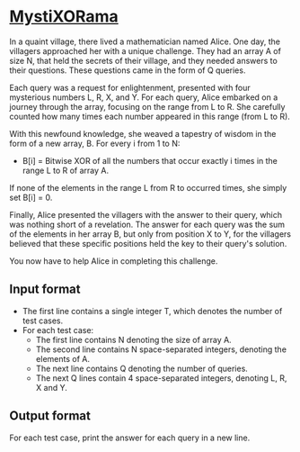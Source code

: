 # [MystiXORama][link]

In a quaint village, there lived a mathematician named Alice. One day, the villagers approached her with a unique challenge. They had an array A of size N, that held the secrets of their village, and they needed answers to their questions. These questions came in the form of Q queries.

Each query was a request for enlightenment, presented with four mysterious numbers L, R, X, and Y. For each query, Alice embarked on a journey through the array, focusing on the range from L to R. She carefully counted how many times each number appeared in this range (from L to R).

With this newfound knowledge, she weaved a tapestry of wisdom in the form of a new array, B. For every i from 1 to N:

- B[i] = Bitwise XOR of all the numbers that occur exactly i times in the range L to R of array A.

If none of the elements in the range L from R to occurred times, she simply set B[i] = 0.

Finally, Alice presented the villagers with the answer to their query, which was nothing short of a revelation. The answer for each query was the sum of the elements in her array B, but only from position X to Y, for the villagers believed that these specific positions held the key to their query's solution.

You now have to help Alice in completing this challenge.

## Input format

- The first line contains a single integer T, which denotes the number of test cases.
- For each test case:
  - The first line contains N denoting the size of array A.
  - The second line contains N space-separated integers, denoting the elements of A.
  - The next line contains Q denoting the number of queries.
  - The next Q lines contain 4 space-separated integers, denoting L, R, X and Y.

## Output format

For each test case, print the answer for each query in a new line.

[link]: https://www.hackerearth.com/practice/data-structures/advanced-data-structures/segment-trees/practice-problems/algorithm/mystixorama-26468c50/
